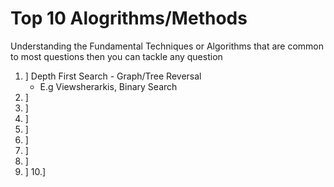 # Top 10 Alogrithms/Methods
Understanding the Fundamental Techniques or Algorithms that are common
to most questions then you can tackle any question

1. ] Depth First Search - Graph/Tree Reversal
     - E.g Viewsherarkis, Binary Search
2. ] 
3. ]
4. ] 
5. ]
6. ]
7. ]
8. ]
9. ]
10.] 
